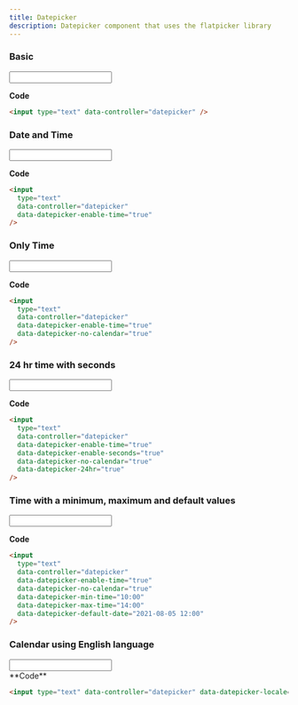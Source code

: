 ```yaml
---
title: Datepicker
description: Datepicker component that uses the flatpicker library
---
```


### Basic

<div class="default-datepicker">
  <input type="text" data-controller="datepicker">
</div>

**Code**

```html
<input type="text" data-controller="datepicker" />
```

### Date and Time

<input type="text" data-controller="datepicker" data-datepicker-enable-time="true">

**Code**

```html
<input
  type="text"
  data-controller="datepicker"
  data-datepicker-enable-time="true"
/>
```

### Only Time

<input type="text" data-controller="datepicker" data-datepicker-enable-time="true" data-datepicker-no-calendar="true">

**Code**

```html
<input
  type="text"
  data-controller="datepicker"
  data-datepicker-enable-time="true"
  data-datepicker-no-calendar="true"
/>
```

### 24 hr time with seconds

<input
  type="text"
  data-controller="datepicker" data-datepicker-enable-time="true" 
  data-datepicker-enable-seconds="true"
  data-datepicker-no-calendar="true"
  data-datepicker-time-24hr="true"
/>

**Code**

```html
<input
  type="text"
  data-controller="datepicker"
  data-datepicker-enable-time="true"
  data-datepicker-enable-seconds="true"
  data-datepicker-no-calendar="true"
  data-datepicker-24hr="true"
/>
```

### Time with a minimum, maximum and default values

<input
  type="text"
  data-controller="datepicker"
  data-datepicker-enable-time="true"
  data-datepicker-no-calendar="true"
  data-datepicker-min-time="10:00"
  data-datepicker-max-time="14:00"
  data-datepicker-default-date="2021-08-05 12:00"
/>

**Code**

```html
<input
  type="text"
  data-controller="datepicker"
  data-datepicker-enable-time="true"
  data-datepicker-no-calendar="true"
  data-datepicker-min-time="10:00"
  data-datepicker-max-time="14:00"
  data-datepicker-default-date="2021-08-05 12:00"
/>
```

### Calendar using English language

<div class="english-datepicker">
  <input type="text" data-controller="datepicker" data-datepicker-locale="en"/>
</div>
**Code**

```html
<input type="text" data-controller="datepicker" data-datepicker-locale="en" />
```
